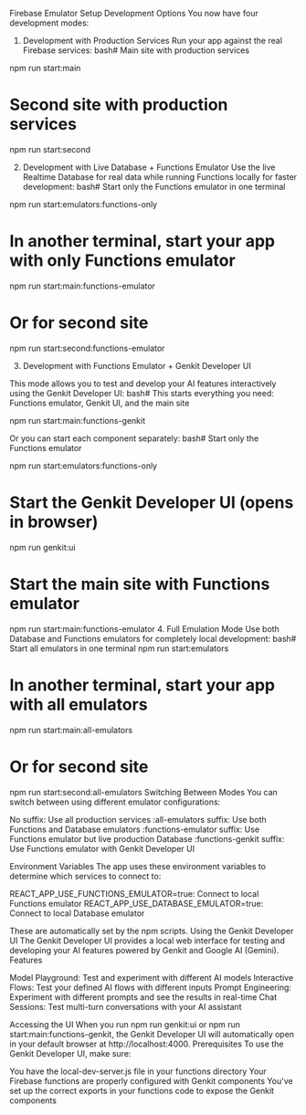 Firebase Emulator Setup
Development Options
You now have four development modes:

1. Development with Production Services
Run your app against the real Firebase services:
bash# Main site with production services

npm run start:main

# Second site with production services
npm run start:second

2. Development with Live Database + Functions Emulator
Use the live Realtime Database for real data while running Functions locally for faster development:
bash# Start only the Functions emulator in one terminal

npm run start:emulators:functions-only

# In another terminal, start your app with only Functions emulator
npm run start:main:functions-emulator

# Or for second site
npm run start:second:functions-emulator

3. Development with Functions Emulator + Genkit Developer UI

This mode allows you to test and develop your AI features interactively using the Genkit Developer UI:
bash# This starts everything you need: Functions emulator, Genkit UI, and the main site

npm run start:main:functions-genkit

Or you can start each component separately:
bash# Start only the Functions emulator

npm run start:emulators:functions-only

# Start the Genkit Developer UI (opens in browser)
npm run genkit:ui

# Start the main site with Functions emulator
npm run start:main:functions-emulator
4. Full Emulation Mode
Use both Database and Functions emulators for completely local development:
bash# Start all emulators in one terminal
npm run start:emulators

# In another terminal, start your app with all emulators
npm run start:main:all-emulators

# Or for second site
npm run start:second:all-emulators
Switching Between Modes
You can switch between using different emulator configurations:

No suffix: Use all production services
:all-emulators suffix: Use both Functions and Database emulators
:functions-emulator suffix: Use Functions emulator but live production Database
:functions-genkit suffix: Use Functions emulator with Genkit Developer UI

Environment Variables
The app uses these environment variables to determine which services to connect to:

REACT_APP_USE_FUNCTIONS_EMULATOR=true: Connect to local Functions emulator
REACT_APP_USE_DATABASE_EMULATOR=true: Connect to local Database emulator

These are automatically set by the npm scripts.
Using the Genkit Developer UI
The Genkit Developer UI provides a local web interface for testing and developing your AI features powered by Genkit and Google AI (Gemini).
Features

Model Playground: Test and experiment with different AI models
Interactive Flows: Test your defined AI flows with different inputs
Prompt Engineering: Experiment with different prompts and see the results in real-time
Chat Sessions: Test multi-turn conversations with your AI assistant

Accessing the UI
When you run npm run genkit:ui or npm run start:main:functions-genkit, the Genkit Developer UI will automatically open in your default browser at http://localhost:4000.
Prerequisites
To use the Genkit Developer UI, make sure:

You have the local-dev-server.js file in your functions directory
Your Firebase functions are properly configured with Genkit components
You've set up the correct exports in your functions code to expose the Genkit components